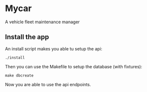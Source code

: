 # Mycar

A vehicle fleet maintenance manager

## Install the app

An install script makes you able tu setup the api:

	./install

Then you can use the Makefile to setup the database (with fixtures):

	make dbcreate

Now you are able to use the api endpoints.
